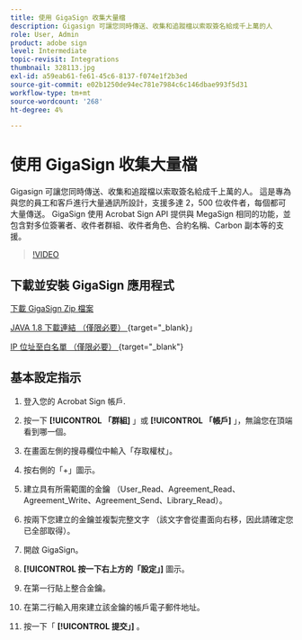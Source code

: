 ```yaml
---
title: 使用 GigaSign 收集大量檔
description: Gigasign 可讓您同時傳送、收集和追蹤檔以索取簽名給成千上萬的人
role: User, Admin
product: adobe sign
level: Intermediate
topic-revisit: Integrations
thumbnail: 328113.jpg
exl-id: a59eab61-fe61-45c6-8137-f074e1f2b3ed
source-git-commit: e02b1250de94ec781e7984c6c146dbae993f5d31
workflow-type: tm+mt
source-wordcount: '268'
ht-degree: 4%

---
```


# 使用 GigaSign 收集大量檔

Gigasign 可讓您同時傳送、收集和追蹤檔以索取簽名給成千上萬的人。 這是專為與您的員工和客戶進行大量通訊所設計，支援多達 2，500 位收件者，每個都可大量傳送。 GigaSign 使用 Acrobat Sign API 提供與 MegaSign 相同的功能，並包含對多位簽署者、收件者群組、收件者角色、合約名稱、Carbon 副本等的支援。

>[!VIDEO](https://video.tv.adobe.com/v/328113?hidetitle=true)

## 下載並安裝 GigaSign 應用程式

[下載 GigaSign Zip 檔案](https://documentcloud.adobe.com/link/track?uri=urn:aaid:scds:US:8975dbca-98d5-4e66-9164-d21163c91c7f)

[JAVA 1.8 下載連結 （僅限必要） ](https://www.oracle.com/java/technologies/javase/javase8-archive-downloads.html) {target=&quot;_blank}」

[IP 位址至白名單 （僅限必要） ](https://helpx.adobe.com/tw/sign/system-requirements.html#IPs) {target=&quot;_blank&quot;}

## 基本設定指示

1. 登入您的 Acrobat Sign 帳戶.

1. 按一下 **[!UICONTROL 「群組]** 」或 **[!UICONTROL 「帳戶]** 」，無論您在頂端看到哪一個。

1. 在畫面左側的搜尋欄位中輸入「存取權杖」。

1. 按右側的「+」圖示。

1. 建立具有所需範圍的金鑰 （User_Read、Agreement_Read、Agreement_Write、Agreement_Send、Library_Read）。

1. 按兩下您建立的金鑰並複製完整文字 （該文字會從畫面向右移，因此請確定您已全部取得）。

1. 開啟 GigaSign。

1. **[!UICONTROL 按一下右上方的「設定」]** 圖示。

1. 在第一行貼上整合金鑰。

1. 在第二行輸入用來建立該金鑰的帳戶電子郵件地址。

1. 按一下「 **[!UICONTROL 提交」]** 。
